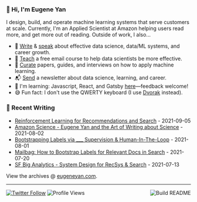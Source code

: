 ### 👋 Hi, I'm Eugene Yan

I design, build, and operate machine learning systems that serve customers at scale. Currently, I'm an Applied Scientist at Amazon helping users read more, and get more out of reading. Outside of work, I also...

- 📝 [Write](https://eugeneyan.com/writing/) & [speak](https://eugeneyan.com/speaking/) about effective data science, data/ML systems, and career growth.
- 🧠 [Teach](https://eugeneyan.com/resources/) a free email course to help data scientists be more effective.
- 📌 [Curate](https://applyingml.com) papers, guides, and interviews on how to apply machine learning.
- 📬 [Send](https://eugeneyan.com/subscribe/) a newsletter about data science, learning, and career.
- 🌱 I'm learning: Javascript, React, and Gatsby [here](https://github.com/eugeneyan/applyingml#suggestions-and-fixes)—feedback welcome!
- 😅 Fun fact: I don't use the QWERTY keyboard (I use [Dvorak](https://en.wikipedia.org/wiki/Dvorak_keyboard_layout) instead).

### 📝 Recent Writing

<!-- writing starts -->
* [Reinforcement Learning for Recommendations and Search](https://eugeneyan.com/writing/reinforcement-learning-for-recsys-and-search/) - 2021-09-05
* [Amazon Science - Eugene Yan and the Art of Writing about Science](https://eugeneyan.com/speaking/amazon-science-feature/) - 2021-08-02
* [Bootstrapping Labels via ___ Supervision &amp; Human-In-The-Loop](https://eugeneyan.com/writing/bootstrapping-data-labels/) - 2021-08-01
* [Mailbag: How to Bootstrap Labels for Relevant Docs in Search](https://eugeneyan.com/writing/mailbag-bootstrap-relevant-docs/) - 2021-07-20
* [SF Big Analytics - System Design for RecSys &amp; Search](https://eugeneyan.com/speaking/sf-data-meetup-recsys/) - 2021-07-13
<!-- writing ends -->

View the archives @ [eugeneyan.com](https://eugeneyan.com).

---
[![Twitter Follow](https://img.shields.io/twitter/follow/eugeneyan?label=Follow&style=social)](https://twitter.com/eugeneyan) ![Profile Views](https://gpvc.arturio.dev/eugeneyan)<a href="https://github.com/eugeneyan/eugeneyan/actions"><img src="https://github.com/eugeneyan/eugeneyan/workflows/Build%20README/badge.svg?branch=master" align="right" alt="Build README"></a>
